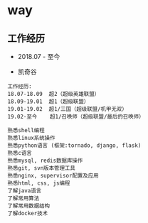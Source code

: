 # way


## 工作经历

- 2018.07 - 至今

- 凯奇谷

```
工作经历:
18.07-18.09  超2（超级英雄联盟）
18.09-19.01  超1（超级联盟）
19.01-19.02  超1/三国（超级联盟/机甲无双）
19.02-至今    超1/召唤师（超级联盟/最后的召唤师）
```

```
熟悉shell编程
熟悉linux系统操作
熟悉python语言 (框架:tornado, django, flask)
熟悉c语言
熟悉mysql, redis数据库操作
熟悉git, svn版本管理工具
熟悉nginx, supervisor配置及应用
熟悉html, css, js编程
了解java语言
了解常用算法
了解常用数据结构
了解docker技术
```
